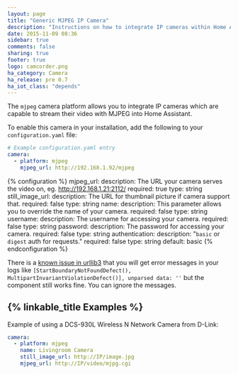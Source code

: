 ```yaml
---
layout: page
title: "Generic MJPEG IP Camera"
description: "Instructions on how to integrate IP cameras within Home Assistant."
date: 2015-11-09 08:36
sidebar: true
comments: false
sharing: true
footer: true
logo: camcorder.png
ha_category: Camera
ha_release: pre 0.7
ha_iot_class: "depends"
---
```


The `mjpeg` camera platform allows you to integrate IP cameras which are capable to stream their video with MJPEG into Home Assistant.

To enable this camera in your installation, add the following to your `configuration.yaml` file:

```yaml
# Example configuration.yaml entry
camera:
  - platform: mjpeg
    mjpeg_url: http://192.168.1.92/mjpeg
```

{% configuration %}
mjpeg_url:
  description: The URL your camera serves the video on, eg. http://192.168.1.21:2112/
  required: true
  type: string
still_image_url:
  description: The URL for thumbnail picture if camera support that.
  required: false
  type: string
name:
  description: This parameter allows you to override the name of your camera.
  required: false
  type: string
username:
  description: The username for accessing your camera.
  required: false
  type: string
password:
  description: The password for accessing your camera.
  required: false
  type: string
authentication:
  description: "`basic` or `digest` auth for requests."
  required: false
  type: string
  default: basic
{% endconfiguration %}

<p class='note'>
There is a <a href="https://github.com/shazow/urllib3/issues/800" target="_blank">known issue in urllib3</a> that you will get error messages in your logs like <code>[StartBoundaryNotFoundDefect(), MultipartInvariantViolationDefect()], unparsed data: ''</code> but the component still works fine. You can ignore the messages. 
</p>

## {% linkable_title Examples %}

Example of using a DCS-930L Wireless N Network Camera from D-Link:

```yaml
camera:
  - platform: mjpeg
    name: Livingroom Camera
    still_image_url: http://IP/image.jpg
    mjpeg_url: http://IP/video/mjpg.cgi
```
